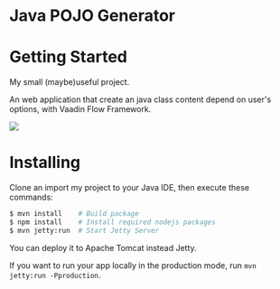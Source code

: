 # Java POJO Generator

# Getting Started
My small (maybe)useful project.

An web application that create an java class content depend on user's options, with Vaadin Flow Framework.

![](https://previews.dropbox.com/p/thumb/AAthMz1uGHtuRxB5GfkDlweZJLSPNo65iGbC-xztvQGDe_LI8-HT-nrYlB8jgeuycN8ePSq_iQNy58QPDsAelwPFQpjOv5U9cHOCTFCqubP9tohipBsSgc_a140yEgvGlVa-7smZyPM5lgJAtLkUVW2U9ywES1rWsZQAsr7WfC339pPaEDIJ5gn2PBWZsbYmDQS6QjZ3XyimERcDQFvDOC1ArNOGDEBf8507-uubEDJfovRALX7Tl57_IdzpvX7C8tPGdcyd3RD1F5_u_VnKp0nqLDsXcLJE86TZ10kozK7NNDqRrWTeiZmUaAXj1gJJNNxfFkZV5Dk86L8imUFxxStX/p.png)

# Installing
Clone an import my project to your Java IDE, then execute these commands:
```bash
$ mvn install    # Build package
$ npm install    # Install required nodejs packages
$ mvn jetty:run  # Start Jetty Server
```
You can deploy it to Apache Tomcat instead Jetty.

If you want to run your app locally in the production mode, run `mvn jetty:run -Pproduction`.


